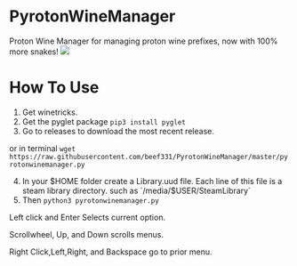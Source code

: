 # PyrotonWineManager
Proton Wine Manager for managing proton wine prefixes, now with 100% more snakes!
![](promo.gif)
# How To Use
1. Get winetricks.
2. Get the pyglet package
`pip3 install pyglet`
3. Go to releases to download the most recent release.

or in terminal
`wget https://raw.githubusercontent.com/beef331/PyrotonWineManager/master/pyrotonwinemanager.py`

4. In your $HOME folder create a Library.uud file. Each line of this file is a steam library directory.
such as `/media/$USER/SteamLibrary`
5. Then
`python3 pyrotonwinemanager.py`

Left click and Enter Selects current option.

Scrollwheel, Up, and Down scrolls menus.

Right Click,Left,Right, and Backspace go to prior menu.
